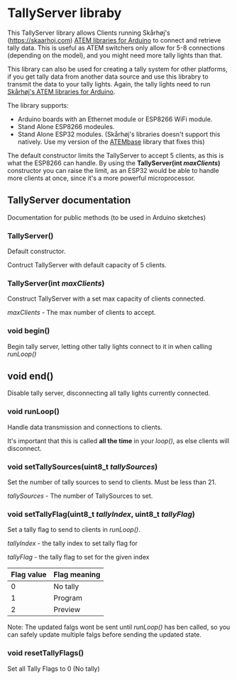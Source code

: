 # TallyServer libraby
This TallyServer library allows Clients running Skårhøj's (<https://skaarhoj.com>) [ATEM libraries for Arduino](https://github.com/kasperskaarhoj/SKAARHOJ-Open-Engineering/tree/master/ArduinoLibs) to connect and retrieve tally data. This is useful as ATEM switchers only allow for 5-8 connections (depending on the model), and you might need more tally lights than that.

This library can also be used for creating a tally system for other platforms, if you get tally data from another data source and use this librabry to transmit the data to your tally lights. Again, the tally lights need to run [Skårhøj's ATEM libraries for Arduino](https://github.com/kasperskaarhoj/SKAARHOJ-Open-Engineering/tree/master/ArduinoLibs). 

The library supports:
- Arduino boards with an Ethernet module or ESP8266 WiFi module.
- Stand Alone ESP8266 modeules.
- Stand Alone ESP32 modules. (Skårhøj's libraries doesn't support this natively. Use my version of the [ATEMbase](https://github.com/AronHetLam/ATEM_tally_light_with_ESP8266/tree/master/libraries) library that fixes this)

The default constructor limits the TallyServer to accept 5 clients, as this is what the ESP8266 can handle. By using the __TallyServer(int _maxClients_)__ constructor you can raise the limit, as an ESP32 would be able to handle more clients at once, since it's a more powerful microprocessor.

## TallyServer documentation
Documentation for public methods (to be used in Arduino sketches)

### TallyServer()
Default constructor.

Contruct TallyServer with default capacity of 5 clients.

### TallyServer(int _maxClients_)
Construct TallyServer with a set max capacity of clients connected.

_maxClients_ - The max number of clients to accept.

### void begin()
Begin tally server, letting other tally lights connect to it in when calling _runLoop()_

## void end()
Disable tally server, disconnecting all tally lights currently connected.

### void runLoop()
Handle data transmission and connections to clients.

It's important that this is called __all the time__ in your _loop()_, as else clients will disconnect.

### void setTallySources(uint8_t _tallySources_)
Set the number of tally sources to send to clients. Must be less than 21.

_tallySources_ - The number of TallySources to set.

### void setTallyFlag(uint8_t _tallyIndex_, uint8_t _tallyFlag_)
Set a tally flag to send to clients in _runLoop()_.

_tallyIndex_ - the tally index to set tally flag for

_tallyFlag_ - the tally flag to set for the given index

Flag value | Flag meaning
--|----------------------
0 | No tally
1 | Program
2 | Preview

Note: The updated falgs wont be sent until _runLoop()_ has ben called, so you can safely update multiple falgs before sending the updated state.  

### void resetTallyFlags()
Set all Tally Flags to 0 (No tally)
